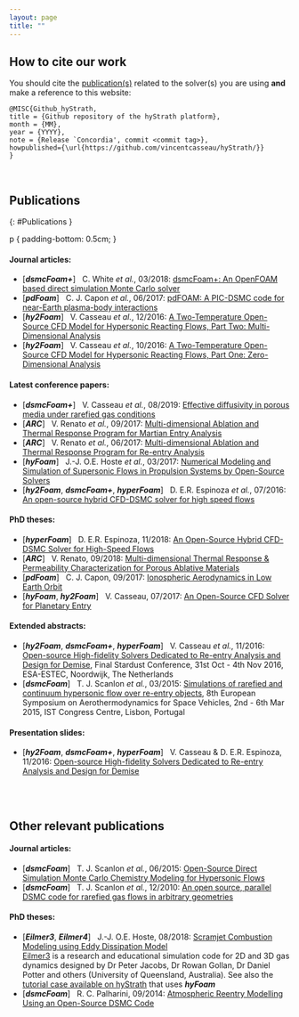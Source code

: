 ```yaml
---
layout: page
title: ""
---
```

 
## How to cite our work

You should cite the [publication(s)](#Publications) related to the solver(s) you are using __and__ make a reference to this website:  
```
@MISC{Github_hyStrath,  
title = {Github repository of the hyStrath platform},  
month = {MM},  
year = {YYYY},  
note = {Release `Concordia', commit <commit tag>},
howpublished={\url{https://github.com/vincentcasseau/hyStrath/}}  
} 
```

<br>

## Publications  
{: #Publications }

p {
    padding-bottom: 0.5cm;
}

#### Journal articles:
  - [*__dsmcFoam+__*] &nbsp; C. White _et al._, 03/2018: [dsmcFoam+: An OpenFOAM based direct simulation Monte Carlo solver](https://pure.strath.ac.uk/portal/files/81235392/White_etal_CPC_2017_an_OpenFOAM_based_direct_simulation_Monte_Carlo_solver.pdf)  
  - [*__pdFoam__*] &nbsp; C. J. Capon _et al._, 06/2017: [pdFOAM: A PIC-DSMC code for near-Earth plasma-body interactions](http://eprints.gla.ac.uk/138700/7/138700.pdf)
  - [*__hy2Foam__*] &nbsp; V. Casseau _et al._, 12/2016: [A Two-Temperature Open-Source CFD Model for Hypersonic Reacting Flows, Part Two: Multi-Dimensional Analysis](http://www.mdpi.com/2226-4310/3/4/45/html)  
  - [*__hy2Foam__*] &nbsp; V. Casseau _et al._, 10/2016: [A Two-Temperature Open-Source CFD Model for Hypersonic Reacting Flows, Part One: Zero-Dimensional Analysis](http://www.mdpi.com/2226-4310/3/4/34/html)  
  

#### Latest conference papers:
  - [*__dsmcFoam+__*] &nbsp; V. Casseau _et al._, 08/2019: [Effective diffusivity in porous media under rarefied gas conditions](https://github.com/vincentcasseau/hyStrath/blob/master/doc/ConferencePreprint_RGD31_CasseauWhite.pdf)
  - [*__ARC__*] &nbsp; V. Renato _et al._, 09/2017: [Multi-dimensional Ablation and Thermal Response Program for Martian Entry
Analysis](https://strathprints.strath.ac.uk/62926/1/Renato_Scanlon_IAC_2017_Multi_dimensional_ablation_and_thermal_response_program_for_Martian_entry_analysis.pdf)
  - [*__ARC__*] &nbsp; V. Renato _et al._, 06/2017: [Multi-dimensional Ablation and Thermal Response Program for
Re-entry Analysis](https://pure.strath.ac.uk/portal/files/72079768/Renato_etal_ISTS_2017_Multi_dimensional_ablation_and_thermal_response_program_for_re_entry_analysis.pdf)
  - [*__hyFoam__*] &nbsp; J.-J. O.E. Hoste _et al._, 03/2017: [Numerical Modeling and Simulation of Supersonic Flows in Propulsion Systems by Open-Source Solvers](http://eprints.gla.ac.uk/140369/1/140369.pdf)  
  - [*__hy2Foam__*, *__dsmcFoam+__*, *__hyperFoam__*] &nbsp; D. E.R. Espinoza _et al._, 07/2016: [An open-source hybrid CFD-DSMC solver for high speed flows](http://strathprints.strath.ac.uk/59955/14/Espinoza_etal_SRGD2016_An_open_source_hybrid_CFD_DSMC_solver_for_high_speed_flows.pdf)   
 

#### PhD theses:
- [*__hyperFoam__*] &nbsp; D. E.R. Espinoza, 11/2018: [An Open-Source Hybrid CFD-DSMC Solver for High-Speed Flows](https://github.com/vincentcasseau/hyStrath/blob/master/doc/PhDthesis-danielespinoza.pdf)
- [*__ARC__*] &nbsp; V. Renato, 09/2018: [Multi-dimensional Thermal Response & Permeability Characterization for Porous Ablative Materials](https://github.com/vincentcasseau/hyStrath/blob/master/doc/PhDthesis-violarenato.pdf)
- [*__pdFoam__*] &nbsp; C. J. Capon, 09/2017: [Ionospheric Aerodynamics in Low Earth Orbit](http://unsworks.unsw.edu.au/fapi/datastream/unsworks:46528/SOURCE01?view=true)
- [*__hyFoam__*, *__hy2Foam__*] &nbsp; V. Casseau, 07/2017: [An Open-Source CFD Solver for Planetary Entry](https://github.com/vincentcasseau/hyStrath/blob/master/doc/PhDthesis-vincentcasseau.pdf)  


#### Extended abstracts:
- [*__hy2Foam__*, *__dsmcFoam+__*, *__hyperFoam__*] &nbsp; V. Casseau _et al._, 11/2016: [Open-source High-fidelity Solvers Dedicated to Re-entry Analysis and Design for Demise](https://github.com/vincentcasseau/hyStrath/blob/master/doc/ExtendedAbstract_Stardust2016_CasseauEspinoza.pdf), Final Stardust Conference, 31st Oct - 4th Nov 2016, ESA-ESTEC, Noordwijk, The Netherlands
- [*__dsmcFoam__*] &nbsp; T. J. Scanlon _et al._, 03/2015: [Simulations of rarefied
and continuum hypersonic flow over re-entry objects](https://strathprints.strath.ac.uk/51961/), 8th European Symposium on Aerothermodynamics for Space Vehicles, 2nd - 6th Mar 2015, IST Congress Centre, Lisbon, Portugal  


#### Presentation slides:
- [*__hy2Foam__*, *__dsmcFoam+__*, *__hyperFoam__*] &nbsp; V. Casseau & D. E.R. Espinoza, 11/2016: [Open-source High-fidelity Solvers Dedicated to Re-entry Analysis and Design for Demise](https://github.com/vincentcasseau/hyStrath/blob/master/doc/Slides_FinalStardustConference2016_CasseauEspinoza.pdf)  

<br> 
<br>

## Other relevant publications

#### Journal articles:
  - [*__dsmcFoam__*] &nbsp; T. J. Scanlon _et al._, 06/2015: [Open-Source Direct Simulation Monte Carlo Chemistry
Modeling for Hypersonic Flows](https://pdfs.semanticscholar.org/5819/1acfdf18b4c0ca3905b161fb65829aadd89c.pdf)  
  - [*__dsmcFoam__*] &nbsp; T. J. Scanlon _et al._, 12/2010: [An open source, parallel DSMC code for rarefied gas flows in arbitrary geometries](https://www.research.ed.ac.uk/portal/files/17079048/ScanlonEtAlCandF2010.pdf)  
  

#### PhD theses:  
  - [*__Eilmer3__*, *__Eilmer4__*] &nbsp; J.-J. O.E. Hoste, 08/2018: [Scramjet Combustion Modeling using Eddy Dissipation Model](https://github.com/vincentcasseau/hyStrath/blob/master/doc/PhDthesis-jimmyjohnhoste.pdf)  
[Eilmer3](http://cfcfd.mechmining.uq.edu.au/docs/tools/eilmer/) is a research and educational simulation code for 2D and 3D gas dynamics designed by  Dr Peter Jacobs, Dr Rowan Gollan, Dr Daniel Potter and others (University of Queensland, Australia). See also the [tutorial case available on hyStrath](https://github.com/vincentcasseau/hyStrath/wiki/Tutorials-::-hyFoam#3-lorrain-geometry) that uses *__hyFoam__*
  - [*__dsmcFoam__*] &nbsp; R. C. Palharini, 09/2014: [Atmospheric Reentry Modelling Using an Open-Source DSMC Code](https://github.com/vincentcasseau/hyStrath/blob/master/doc/PhDthesis-rodrigopalharini.pdf)  

